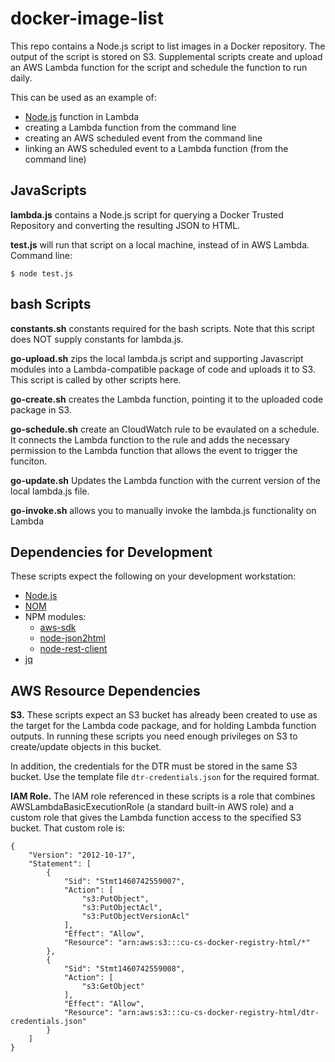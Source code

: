 # docker-image-list

This repo contains a Node.js script to list images in a Docker repository. The output of the script is stored on S3. Supplemental scripts create and upload an AWS Lambda function for the script and schedule the function to run daily.

This can be used as an example of:
* [Node.js](https://nodejs.org/en/) function in Lambda
* creating a Lambda function from the command line
* creating an AWS scheduled event from the command line
* linking an AWS scheduled event to a Lambda function (from the command line)

## JavaScripts

**lambda.js** contains a Node.js script for querying a Docker Trusted Repository and converting the resulting JSON to HTML.

**test.js** will run that script on a local machine, instead of in AWS Lambda. Command line:

  ```
  $ node test.js
  ```

## bash Scripts

**constants.sh** constants required for the bash scripts. Note that this script does NOT supply constants for lambda.js.

**go-upload.sh** zips the local lambda.js script and supporting Javascript modules into a Lambda-compatible package of code and uploads it to S3. This script is called by other scripts here.

**go-create.sh** creates the Lambda function, pointing it to the uploaded code package in S3.

**go-schedule.sh**  create an CloudWatch rule to be evaulated on a schedule. It connects the Lambda function to the rule and adds the necessary permission to the Lambda function that allows the event to trigger the funciton.

**go-update.sh** Updates the Lambda function with the current version of the local lambda.js file.

**go-invoke.sh** allows you to manually invoke the lambda.js functionality on Lambda

## Dependencies for Development

These scripts expect the following on your development workstation:
* [Node.js](https://nodejs.org/en/)
* [NOM](https://www.npmjs.com/)
* NPM modules:
  * [aws-sdk](https://www.npmjs.com/package/aws-sdk)
  * [node-json2html](https://www.npmjs.com/package/node-json2html)
  * [node-rest-client](https://www.npmjs.com/package/node-rest-client)
* [jq](https://stedolan.github.io/jq/)

## AWS Resource Dependencies

**S3.** These scripts expect an S3 bucket has already been created to use as the target for the Lambda code package, and for holding Lambda function outputs. In running these scripts you need enough privileges on S3 to create/update objects in this bucket.

In addition, the credentials for the DTR must be stored in the same S3 bucket. Use the template file `dtr-credentials.json` for the required format.

**IAM Role.** The IAM role referenced in these scripts is a role that combines AWSLambdaBasicExecutionRole (a standard built-in AWS role) and a custom role that gives the Lambda function access to the specified S3 bucket. That custom role is:

```
{
    "Version": "2012-10-17",
    "Statement": [
        {
            "Sid": "Stmt1460742559007",
            "Action": [
                "s3:PutObject",
                "s3:PutObjectAcl",
                "s3:PutObjectVersionAcl"
            ],
            "Effect": "Allow",
            "Resource": "arn:aws:s3:::cu-cs-docker-registry-html/*"
        },
        {
            "Sid": "Stmt1460742559008",
            "Action": [
                "s3:GetObject"
            ],
            "Effect": "Allow",
            "Resource": "arn:aws:s3:::cu-cs-docker-registry-html/dtr-credentials.json"
        }
    ]
}
```





